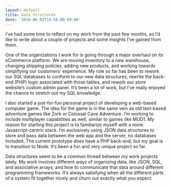 ```yaml
---
layout: default
title: Data Structures
date: '2016-06-02T14:56:00-04:00'
---
```

I’ve had some time to reflect on my work from the past few months, so I’d like to write about a couple of projects and some insights I’ve gained from them.



One of the organizations I work for is going through a major overhaul on its eCommerce platform. We are moving inventory to a new warehouse, changing shipping policies, adding new products, and working towards simplifying our customers’ experience. My role so far has been to rework our SQL databases to conform to our new data structures, rewrite the back-end (PHP) logic associated with those tables, and rework our store website’s custom admin panel. It’s been a lot of work, but I’ve really enjoyed the chance to stretch out my SQL knowledge.



I also started a just-for-fun personal project of developing a web-based computer game. The idea for the game is in the same vein as old text-based adventure games like Zork or Colossal Cave Adventure. I’m working to include multiplayer capabilities as well, similar to games like MUD1. My reason for starting this project is to familiarize myself with a more Javascript-centric stack. I’m exclusively using JSON data structures to store and pass data between the web app and the server, no databases included. The current prototype does have a PHP back-end, but my goal is to transition to Node. It’s been a fun and very unique project so far.



Data structures seem to be a common thread between my work projects lately. My work involves different ways of organizing data, like JSON, SQL, and associative arrays, and how to communicate that data around different programming frameworks. It’s always satisfying when all the different parts of a system fit together nicely and churn out exactly what you expect.

